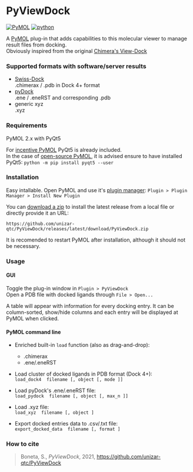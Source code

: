 # PyViewDock


[![PyMOL](https://img.shields.io/badge/PyMOL-2.x-green.svg)](https://pymolwiki.org)
[![python](https://img.shields.io/badge/python-3.6+-red.svg)](https://www.python.org/)

A [PyMOL](https://pymolwiki.org) plug-in that adds capabilities to this molecular viewer to manage result files from docking.  
Obviously inspired from the original [Chimera's View-Dock](https://www.cgl.ucsf.edu/chimera/docs/ContributedSoftware/viewdock/framevd.html)


### Supported formats with software/server results

* [Swiss-Dock](http://www.swissdock.ch/) \
    .chimerax / .pdb in Dock 4+ format
* [pyDock](https://life.bsc.es/pid/pydock/) \
    .ene / .eneRST and corresponding .pdb
* generic xyz \
    .xyz


### Requirements

PyMOL 2.x with PyQt5

For [incentive PyMOL](https://pymol.org/2/) PyQt5 is already included.  
In the case of [open-source PyMOL](https://github.com/schrodinger/pymol-open-source), it is advised ensure to have installed PyQt5: `python -m pip install pyqt5 --user`


### Installation

Easy intallable. Open PyMOL and use it's [plugin manager](https://pymolwiki.org/index.php/Plugin_Manager): `Plugin > Plugin Manager > Install New Plugin`

You can [download a zip](https://github.com/unizar-qtc/PyViewDock/releases/latest/download/PyViewDock.zip) to install the latest release from a local file or directly provide it an URL:

```
https://github.com/unizar-qtc/PyViewDock/releases/latest/download/PyViewDock.zip
```

It is recomended to restart PyMOL after installation, although it should not be necessary.


### Usage

#### GUI

Toggle the plug-in window in `Plugin > PyViewDock`  
Open a PDB file with docked ligands through `File > Open...`

A table will appear with information for every docking entry. It can be column-sorted, show/hide columns and each entry will be displayed at PyMOL when clicked.

#### PyMOL command line

  - Enriched built-in `load` function (also as drag-and-drop):
      * .chimerax
      * .ene/.eneRST

  - Load cluster of docked ligands in PDB format (Dock 4+): \
      `load_dock4  filename [, object [, mode ]]`

  - Load pyDock's .ene/.eneRST file: \
      `load_pydock  filename [, object [, max_n ]]`

  - Load .xyz file: \
      `load_xyz  filename [, object ]`

  - Export docked entries data to .csv/.txt file: \
      `export_docked_data  filename [, format ]`


### How to cite
  > Boneta, S., _PyViewDock_, 2021, https://github.com/unizar-qtc/PyViewDock